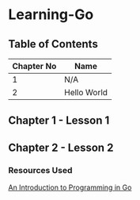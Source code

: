 # Learning-Go

## Table of Contents
| Chapter No | Name |
| ---- | ---- |
| 1 | N/A |
| 2 | Hello World |

## Chapter 1 - Lesson 1 

## Chapter 2 - Lesson 2


### Resources Used
[An Introduction to Programming in Go](https://www.golang-book.com/books/intro)
